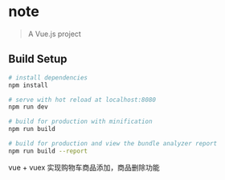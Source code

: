 # note

> A Vue.js project

## Build Setup

``` bash
# install dependencies
npm install

# serve with hot reload at localhost:8080
npm run dev

# build for production with minification
npm run build

# build for production and view the bundle analyzer report
npm run build --report
```
vue + vuex 实现购物车商品添加，商品删除功能
<!-- buyCar -->
<!-- 商品列表 -->
<!-- proDetail -->
<!-- 商品详情 -->
